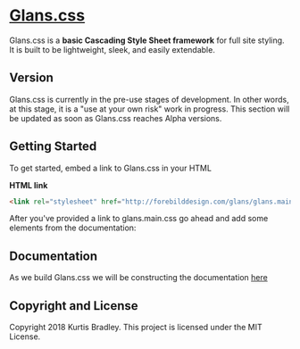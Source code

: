 # [Glans.css](http://forebilddesign.com/glans/glans.html)
Glans.css is a **basic Cascading Style Sheet framework** for full site styling. It is built to be lightweight, sleek, and easily extendable.

## Version
Glans.css is currently in the pre-use stages of development. In other words, at this stage, it is a "use at your own risk" work in progress. This section will be updated as soon as Glans.css reaches Alpha versions.

## Getting Started
To get started, embed a link to Glans.css in your HTML

**HTML link**
```html
<link rel="stylesheet" href="http://forebilddesign.com/glans/glans.main.css">
```

After you've provided a link to glans.main.css go ahead and add some elements from the documentation:

## Documentation
As we build Glans.css we will be constructing the documentation [here](http://forebilddesign.com/glans/glans.html)

## Copyright and License
Copyright 2018 Kurtis Bradley. This project is licensed under the MIT License.